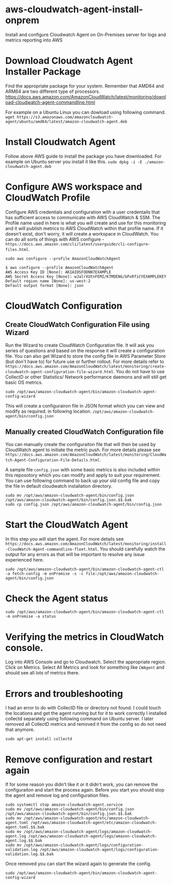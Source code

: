 # aws-cloudwatch-agent-install-onprem
Install and configure Cloudwatch Agent on On-Premises server for logs and metrics reporting into AWS

# Download Cloudwatch Agent Installer Package
Find the appropriate package for your system. Remember that AMD64 and ARM64 are two different type of processors.
https://docs.aws.amazon.com/AmazonCloudWatch/latest/monitoring/download-cloudwatch-agent-commandline.html

For example on a Ubuntu Linux you can dowload using following command.
```wget https://s3.amazonaws.com/amazoncloudwatch-agent/ubuntu/amd64/latest/amazon-cloudwatch-agent.deb``` 

# Install Cloudwatch Agent
Follow above AWS guide to install the package you have downloaded. For example on Ubuntu server you install it like this.
```sudo dpkg -i -E ./amazon-cloudwatch-agent.deb```

# Configure AWS workspace and CloudWatch Profile
Configure AWS credentials and configuration with a user credentails that has sufficient access to communicate with AWS CloudWatch & SSM. The Profile name used in here is what you will create and use for this monitoring and it will publish metrics to AWS CloudWatch within that profile name. If it doesn't exist, don't worry, it will create a workspace in CloudWatch. You can do all sorts of things with AWS configure - `https://docs.aws.amazon.com/cli/latest/userguide/cli-configure-files.html`.

```sudo aws configure --profile AmazonCloudWatchAgent```
```
$ aws configure --profile AmazonCloudWatchAgent
AWS Access Key ID [None]: AKIAIOSFODNN7EXAMPLE
AWS Secret Access Key [None]: wJalrXUtnFEMI/K7MDENG/bPxRfiCYEXAMPLEKEY
Default region name [None]: us-west-2
Default output format [None]: json
```

# CloudWatch Configuration
## Create CloudWatch Configuration File using Wizard
Run the Wizard to create CloudWatch Configuration file. It will ask you series of questions and based on the response it will create a configuration file. You can also get Wizard to store the config file in AWS Parameter Store (but don't have to) for future use or further rollout. For more details refer to `https://docs.aws.amazon.com/AmazonCloudWatch/latest/monitoring/create-cloudwatch-agent-configuration-file-wizard.html`.
You do not have to use CollectD or other Statistics/ Network performance daemons and will still get basic OS metrics.

```sudo /opt/aws/amazon-cloudwatch-agent/bin/amazon-cloudwatch-agent-config-wizard```

This will create a configurairon file in JSON format which you can view and modify as required. in following location.
```/opt/aws/amazon-cloudwatch-agent/bin/config.json```
## Manually created CloudWatch Configuration file
You can manually create the configuraiton file that will then be used by CloudWatch agent to initiate the metric push. For more details please see ```https://docs.aws.amazon.com/AmazonCloudWatch/latest/monitoring/CloudWatch-Agent-Configuration-File-Details.html```.

A sample file `config.json` with some basic metrics is also included within this reposotory which you can modify and apply to suit your requirement. You can use following command to back up your old config file and copy the file in default cloudwatch installation directory.

```
sudo mv /opt/aws/amazon-cloudwatch-agent/bin/config.json /opt/aws/amazon-cloudwatch-agent/bin/config.json.$$.bak
sudo cp config.json /opt/aws/amazon-cloudwatch-agent/bin/config.json
```

# Start the CloudWatch Agent
In this step you will start the agent. For more details see `https://docs.aws.amazon.com/AmazonCloudWatch/latest/monitoring/install-CloudWatch-Agent-commandline-fleet.html`.
You should carefully watch the output for any errors as that will be important to resolve any issue experienced here.

```sudo /opt/aws/amazon-cloudwatch-agent/bin/amazon-cloudwatch-agent-ctl -a fetch-config -m onPremise -s -c file:/opt/aws/amazon-cloudwatch-agent/bin/config.json```

# Check the Agent status

```sudo /opt/aws/amazon-cloudwatch-agent/bin/amazon-cloudwatch-agent-ctl -m onPremise -a status```


# Verifying the metrics in CloudWatch console.
Log into AWS Console and go to Cloudwatch.
Select the appropriate region.
Click on Metrics.
Select All Metrics and look for something like ``CWAgent`` and should see all lots of metrics there.

# Errors and troubleshooting
I had an error to do with CollectD file or directory not found. I could touch the locations and get the agent running but for it to work correctly I installed collectd separately using following command on Ubuntu server. I later removed all CollectD metrics and removed it from the config so do not need that anymore.

```sudo apt-get install collectd```

# Remove configuration and restart again
If for some reason you didn't like it or it didn't work, you can remove the configuraiton and start the process again. Before you start you should stop the agent and remove log and configuration files.

```
sudo systemctl stop amazon-cloudwatch-agent.service
sudo mv /opt/aws/amazon-cloudwatch-agent/bin/config.json /opt/aws/amazon-cloudwatch-agent/bin/config.json.$$.bak
sudo mv /opt/aws/amazon-cloudwatch-agent/etc/amazon-cloudwatch-agent.toml /opt/aws/amazon-cloudwatch-agent/etc/amazon-cloudwatch-agent.toml.$$.bak
sudo mv /opt/aws/amazon-cloudwatch-agent/logs/amazon-cloudwatch-agent.log /opt/aws/amazon-cloudwatch-agent/logs/amazon-cloudwatch-agent.log.$$.bak
sudo mv /opt/aws/amazon-cloudwatch-agent/logs/configuration-validation.log /opt/aws/amazon-cloudwatch-agent/logs/configuration-validation.log.$$.bak
```
Once removed you can start the wizard again to generate the config.

```sudo /opt/aws/amazon-cloudwatch-agent/bin/amazon-cloudwatch-agent-config-wizard```
